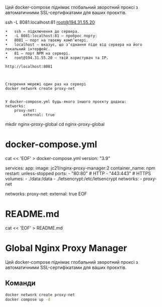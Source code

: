 Цей docker-compose піднімає глобальний зворотний проксі з автоматичними SSL-сертифікатами для ваших проєктів.




ssh -L 8081:localhost:81 root@194.31.55.20

	•	ssh — підключення до сервера.
	•	-L 8081:localhost:81 — проброс порту:
	•	8081 — порт на твоєму комп’ютері.
	•	localhost — вказує, що з’єднання піде від сервера на його локальний інтерфейс.
	•	81 — порт NPM на сервері.
	•	root@194.31.55.20 — твій користувач та IP.

    http://localhost:8081



    Створення мережі один раз на сервері
    docker network create proxy-net


    У docker-compose.yml будь-якого іншого проєкту додаєш:
    networks:
        proxy-net:
            external: true




mkdir nginx-proxy-global
cd nginx-proxy-global

# docker-compose.yml
cat << 'EOF' > docker-compose.yml
version: "3.9"

services:
  app:
    image: jc21/nginx-proxy-manager:2
    container_name: npm
    restart: unless-stopped
    ports:
      - "80:80"    # HTTP
      - "443:443"  # HTTPS
    volumes:
      - ./data:/data
      - ./letsencrypt:/etc/letsencrypt
    networks:
      - proxy-net

networks:
  proxy-net:
    external: true
EOF

# README.md

cat << 'EOF' > README.md
# Global Nginx Proxy Manager

Цей docker-compose піднімає глобальний зворотний проксі з автоматичними SSL-сертифікатами для ваших проєктів.

## Команди
```bash
docker network create proxy-net
docker compose up -d
